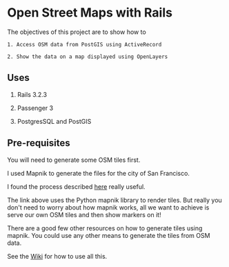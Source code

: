 Open Street Maps with Rails
==========


The objectives of this project are to show how to 

	1. Access OSM data from PostGIS using ActiveRecord
	
	2. Show the data on a map displayed using OpenLayers

Uses
----------

  1. Rails 3.2.3

  2. Passenger 3
  
  3. PostgresSQL and PostGIS

Pre-requisites
----------

  You will need to generate some OSM tiles first.
  
  I used Mapnik to generate the files for the city of San Francisco.
  
  I found the process described
  [here](http://wiki.openstreetmap.org/wiki/Mapnik#Rendering_with_Mapnik)
  really useful.
  
  The link above uses the Python mapnik library to render tiles. But
  really you don't need to worry about how mapnik works, all we want
  to achieve is serve our own OSM tiles and then show markers on it!
  
  There are a good few other resources on how to generate tiles using
  mapnik. You could use any other means to generate the tiles from OSM
  data.


See the [Wiki](https://github.com/kulpreet/openstreetmap-with-rails/wiki) for how to use all this.

